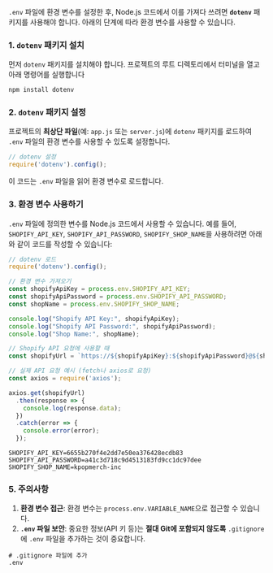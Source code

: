 `.env` 파일에 환경 변수를 설정한 후, Node.js 코드에서 이를 가져다 쓰려면 **`dotenv`** 패키지를 사용해야 합니다. 아래의 단계에 따라 환경 변수를 사용할 수 있습니다.


### 1. **`dotenv` 패키지 설치**

먼저 `dotenv` 패키지를 설치해야 합니다. 프로젝트의 루트 디렉토리에서 터미널을 열고 아래 명령어를 실행합니다

```bash
npm install dotenv
```

### 2. **`dotenv` 패키지 설정**

프로젝트의 **최상단 파일**(예: `app.js` 또는 `server.js`)에 `dotenv` 패키지를 로드하여 `.env` 파일의 환경 변수를 사용할 수 있도록 설정합니다.


```js
// dotenv 설정
require('dotenv').config();
```



이 코드는 `.env` 파일을 읽어 환경 변수로 로드합니다.

### 3. **환경 변수 사용하기**

`.env` 파일에 정의한 변수를 Node.js 코드에서 사용할 수 있습니다. 예를 들어, `SHOPIFY_API_KEY`, `SHOPIFY_API_PASSWORD`, `SHOPIFY_SHOP_NAME`을 사용하려면 아래와 같이 코드를 작성할 수 있습니다:


```js
// dotenv 로드
require('dotenv').config();

// 환경 변수 가져오기
const shopifyApiKey = process.env.SHOPIFY_API_KEY;
const shopifyApiPassword = process.env.SHOPIFY_API_PASSWORD;
const shopName = process.env.SHOPIFY_SHOP_NAME;

console.log("Shopify API Key:", shopifyApiKey);
console.log("Shopify API Password:", shopifyApiPassword);
console.log("Shop Name:", shopName);

// Shopify API 요청에 사용할 때
const shopifyUrl = `https://${shopifyApiKey}:${shopifyApiPassword}@${shopName}.myshopify.com/admin/api/2023-01/orders.json`;

// 실제 API 요청 예시 (fetch나 axios로 요청)
const axios = require('axios');

axios.get(shopifyUrl)
  .then(response => {
    console.log(response.data);
  })
  .catch(error => {
    console.error(error);
  });
```


```plaintext
SHOPIFY_API_KEY=6655b270f4e2dd7e50ea376428ecdb83
SHOPIFY_API_PASSWORD=a41c3d718c9d4513183fd9cc1dc97dee
SHOPIFY_SHOP_NAME=kpopmerch-inc
```


### 5. **주의사항**

1. **환경 변수 접근**: 환경 변수는 `process.env.VARIABLE_NAME`으로 접근할 수 있습니다.
2. **`.env` 파일 보안**: 중요한 정보(API 키 등)는 **절대 Git에 포함되지 않도록** `.gitignore`에 `.env` 파일을 추가하는 것이 중요합니다.


```plaintext
# .gitignore 파일에 추가
.env
```